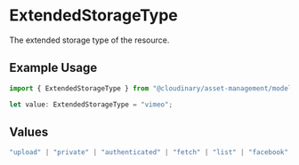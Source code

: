 # ExtendedStorageType

The extended storage type of the resource.

## Example Usage

```typescript
import { ExtendedStorageType } from "@cloudinary/asset-management/models/components";

let value: ExtendedStorageType = "vimeo";
```

## Values

```typescript
"upload" | "private" | "authenticated" | "fetch" | "list" | "facebook" | "twitter" | "gravatar" | "youtube" | "hulu" | "vimeo" | "animoto" | "worldstarhiphop" | "dailymotion"
```